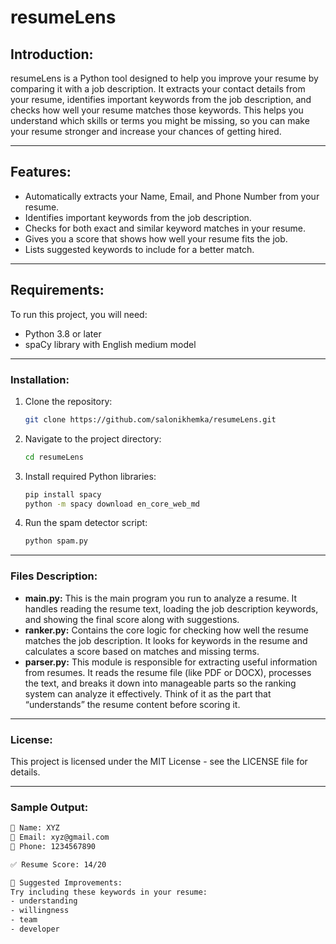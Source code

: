 # resumeLens

## Introduction:

resumeLens is a Python tool designed to help you improve your resume by comparing it with a job description. It extracts your contact details from your resume, identifies important keywords from the job description, and checks how well your resume matches those keywords.
This helps you understand which skills or terms you might be missing, so you can make your resume stronger and increase your chances of getting hired.

---

## Features: 

- Automatically extracts your Name, Email, and Phone Number from your resume.
- Identifies important keywords from the job description.
- Checks for both exact and similar keyword matches in your resume.
- Gives you a score that shows how well your resume fits the job.
- Lists suggested keywords to include for a better match.

---

## Requirements: 
To run this project, you will need:  
- Python 3.8 or later
- spaCy library with English medium model
 

---

### Installation:

1. Clone the repository:
   ```bash
   git clone https://github.com/salonikhemka/resumeLens.git
2. Navigate to the project directory:
   ```bash
   cd resumeLens
3. Install required Python libraries:
   ```bash
   pip install spacy
   python -m spacy download en_core_web_md
4. Run the spam detector script:
   ```bash
   python spam.py

---

### Files Description:
- **main.py:** This is the main program you run to analyze a resume. It handles reading the resume text, loading the job description keywords, and showing the final score along with suggestions.
- **ranker.py:** Contains the core logic for checking how well the resume matches the job description. It looks for keywords in the resume and calculates a score based on matches and missing terms.
- **parser.py:** This module is responsible for extracting useful information from resumes. It reads the resume file (like PDF or DOCX), processes the text, and breaks it down into manageable parts so the ranking system can analyze it effectively. Think of it as the part that “understands” the resume content before scoring it.

---

### License:

This project is licensed under the MIT License - see the LICENSE file for details.

---
### Sample Output:
```bash
👤 Name: XYZ
📧 Email: xyz@gmail.com
📱 Phone: 1234567890

✅ Resume Score: 14/20

📌 Suggested Improvements:
Try including these keywords in your resume:
- understanding
- willingness
- team
- developer



